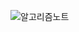 ![알고리즘노트](https://github.com/sue0725/Algorithm_python/assets/81848766/c359fefb-d02b-4ecf-9f21-31dfaba0ee34)
